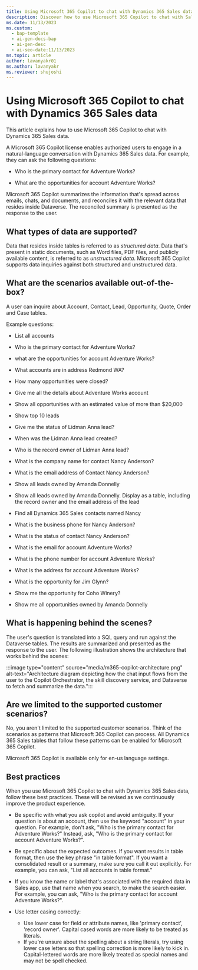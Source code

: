 ```yaml
---
title: Using Microsoft 365 Copilot to chat with Dynamics 365 Sales data
description: Discover how to use Microsoft 365 Copilot to chat with Sales data and ask questions in natural language."
ms.date: 11/13/2023
ms.custom:
  - bap-template
  - ai-gen-docs-bap
  - ai-gen-desc
  - ai-seo-date:11/13/2023
ms.topic: article
author: lavanyakr01
ms.author: lavanyakr
ms.reviewer: shujoshi
---
```


# Using Microsoft 365 Copilot to chat with Dynamics 365 Sales data

This article explains how to use Microsoft 365 Copilot to chat with Dynamics 365 Sales data.

A Microsoft 365 Copilot license enables authorized users to engage in a natural-language conversation with Dynamics 365 Sales data. For example, they can ask the following questions:

- Who is the primary contact for Adventure Works?

- What are the opportunities for account Adventure Works?

Microsoft 365 Copilot summarizes the information that's spread across emails, chats, and documents, and reconciles it with the relevant data that resides inside Dataverse. The reconciled summary is presented as the response to the user.

## What types of data are supported?

Data that resides inside tables is referred to as *structured data*. Data that's present in static documents, such as Word files, PDF files, and publicly available content, is referred to as *unstructured data*. Microsoft 365 Copilot supports data inquiries against both structured and unstructured data. 

## What are the scenarios available out-of-the-box?

A user can inquire about Account, Contact, Lead, Opportunity, Quote, Order and Case tables. 

Example questions: 

- List all accounts

- Who is the primary contact for Adventure Works? 
- what are the opportunities for account Adventure Works?
- What accounts are in address Redmond WA?
- How many opportunities were closed? 
- Give me all the details about Adventure Works account
- Show all opportunities with an estimated value of more than $20,000
- Show top 10 leads 
- Give me the status of Lidman Anna lead?
- When was the Lidman Anna lead created?
- Who is the record owner of Lidman Anna lead?
- What is the company name for contact Nancy Anderson?
- What is the email address of Contact Nancy Anderson?
- Show all leads owned by Amanda Donnelly
- Show all leads owned by Amanda Donnelly. Display as a table, including the record owner and the email address of the lead
- Find all Dynamics 365 Sales contacts named Nancy
- What is the business phone for Nancy Anderson?
- What is the status of contact Nancy Anderson?
- What is the email for account Adventure Works?
- What is the phone number for account Adventure Works?
- What is the address for account Adventure Works?
- What is the opportunity for Jim Glynn?
- Show me the opportunity for Coho Winery?
- Show me all opportunities owned by Amanda Donnelly

## What is happening behind the scenes?

The user's question is translated into a SQL query and run against the Dataverse tables. The results are summarized and presented as the response to the user. The following illustration shows the architecture that works behind the scenes:

:::image type="content" source="media/m365-copilot-architecture.png" alt-text="Architecture diagram depicting how the chat input flows from the user to the Copilot Orchestrator, the skill discovery service, and Dataverse to fetch and summarize the data.":::

## Are we limited to the supported customer scenarios?

No, you aren't limited to the supported customer scenarios. Think of the scenarios as patterns that Microsoft 365 Copilot can process. All Dynamics 365 Sales tables that follow these patterns can be enabled for Microsoft 365 Copilot. 

Microsoft 365 Copilot is available only for en-us language settings. 

## Best practices

When you use Microsoft 365 Copilot to chat with Dynamics 365 Sales data, follow these best practices. These will be revised as we continuously improve the product experience. 

- Be specific with what you ask copilot and avoid ambiguity. If your question is about an account, then use the keyword "account" in your question. For example, don't ask, "Who is the primary contact for Adventure Works?" Instead, ask, "Who is the primary contact for account Adventure Works?".

- Be specific about the expected outcomes. If you want results in table format, then use the key phrase "in table format". If you want a consolidated result or a summary, make sure you call it out explicitly. For example, you can ask, "List all accounts in table format."

- If you know the name or label that's associated with the required data in Sales app, use that name when you search, to make the search easier. For example, you can ask, "Who is the primary contact for account Adventure Works?". 

- Use letter casing correctly:
    - Use lower case for field or attribute names, like 'primary contact', 'record owner'. Capital cased words are more likely to be treated as literals. 
    - If you're unsure about the spelling about a string literals, try using lower case letters so that spelling correction is more likely to kick in. Capital-lettered words are more likely treated as special names and may not be spell checked. 
